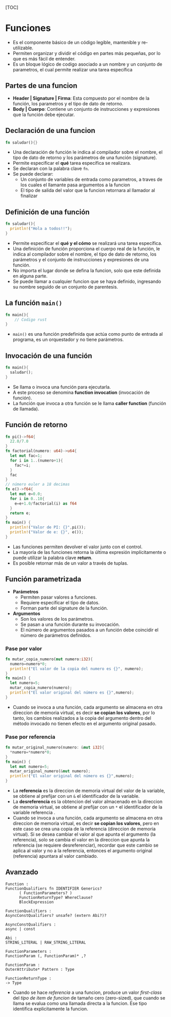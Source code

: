 [TOC]
# Funciones
- Es el componente básico de un código legible, mantenible y re-utilizable.
- Permiten organizar y dividir el código en partes más pequeñas, por lo que es más fácil de entender.
- Es un bloque lógico de codigo asociado a un nombre y un conjunto de parametros, el cual permite realizar una tarea específica
## Partes de una funcion
- **Header | Signature | Firma**: Esta compuesto por el nombre de la función, los parametros y el tipo de dato de retorno.
- **Body | Cuerpo**: Contiene un conjunto de instrucciones y expresiones que la función debe ejecutar.
## Declaración de una funcion
``` rust
fn saludar(){}
```
- Una declaración de función le indica al compilador sobre el nombre, el tipo de dato de retorno y los parámetros de una función (signature). 
- Permite especificar el **qué** tarea específica se realizara.
- Se declaran con la palabra clave `fn`. 
- Se puede declarar:
  - Un conjunto de variables de entrada como parametros, a traves de los cuales el llamante pasa argumentos a la funcion
  - El tipo de salida del valor que la funcion retornara al llamador al finalizar
## Definición de una función
``` rust
fn saludar(){
  println!("Hola a todos!!");
}
```
- Permite especificar el **qué y el cómo** se realizará una tarea específica.
- Una definición de función proporciona el cuerpo real de la función, le indica al compilador sobre el nombre, el tipo de dato de retorno, los parámetros y el conjunto de instrucciones y expresiones de una función.
- No importa el lugar donde se defina la funcion, solo que este definida en alguna parte.
- Se puede llamar a cualquier funcion que se haya definido, ingresando su nombre seguido de un conjunto de parentesis.
## La función `main()`
``` rust
fn main(){
    // Codigo rust
}
```
- `main()` es una función predefinida que actúa como punto de entrada al programa, es un orquestador y no tiene parámetros.
## Invocación de una función
``` rust
fn main(){
  saludar();
}
```
- Se llama o invoca una función para ejecutarla.
- A este proceso se denomina **function invocation** (invocación de función).
- La función que invoca a otra función se le llama **caller function** (función de llamada).
## Función de retorno
``` rust
fn pi()->f64{
  22.0/7.0
}
fn factorial(numero: u64)->u64{
  let mut fac=1;
  for i in 1..(numero+1){
    fac*=i;
  }
  fac
}
// número euler a 18 decimas
fn e()->f64{
  let mut e=0.0;
  for i in 0..18{
    e=e+1.0/factorial(i) as f64
  }
  return e;
}
fn main() {
  println!("Valor de PI: {}",pi());
  println!("Valor de e: {}", e());
}
```
- Las funciones permiten devolver el valor junto con el control.
- La mayoría de las funciones retorna la última expresión implícitamente o puede utilizar la palabra clave **return**.
- Es posible retornar más de un valor a través de tuplas.
## Función parametrizada
- **Parámetros**
  - Permiten pasar valores a funciones.
  - Requiere especificar el tipo de datos.
  - Forman parte del signature de la función.
- **Argumentos**
  - Son los valores de los parámetros.
  - Se pasan a una función durante su invocación.
  - El número de argumentos pasados a un función debe coincidir el número de parámetros definidos.
### Pase por valor
``` rust
fn mutar_copia_numero(mut numero:i32){
  numero=numero*0;
  println!("El valor de la copia del numero es {}", numero);
}
fn main() {
  let numero=5;
  mutar_copia_numero(numero);
  println!("El valor original del número es {}",numero);
}
```
- Cuando se invoca a una función, cada argumento se almacena en otra direccion de memoria virtual, es decir **se copian los valores**, por lo tanto, los cambios realizados a la copia del argumento dentro del método invocado no tienen efecto en el argumento original pasado.
### Pase por referencia
``` rust
fn mutar_original_numero(numero: &mut i32){
  *numero=*numero*0;
}
fn main() {
  let mut numero=5;
  mutar_original_numero(&mut numero);
  println!("El valor original del número es {}",numero);
}
```
- La **referencia** es la direccion de memoria virtual del valor de la variable, se obtiene al prefijar con un `&` el identificador de la variable.
- La **desreferencia** es la obtencion del valor almacenado en la direccion de memoria virtual, se obtiene al prefijar con un `*` el identificador de la variable referencia .
- Cuando se invoca a una función, cada argumento se almacena en otra direccion de memoria virtual, es decir **se copian los valores**, pero en este caso se crea una copia de la referencia (direccion de memoria virtual). Si se desea cambiar el valor al que apunta el argumento (la referencia), solo se cambia el valor en la direccion que apunta la referencia (se requiere desreferenciar), recordar que este cambio se aplica al valor y no a la referencia, entonces el argumento original (referencia) apuntara al valor cambiado.
## Avanzado
``` 
Function :
FunctionQualifiers fn IDENTIFIER Generics?
      ( FunctionParameters? )
      FunctionReturnType? WhereClause?
      BlockExpression

FunctionQualifiers :
AsyncConstQualifiers? unsafe? (extern Abi?)?

AsyncConstQualifiers :
async | const

Abi :
STRING_LITERAL | RAW_STRING_LITERAL

FunctionParameters :
FunctionParam (, FunctionParam)* ,?

FunctionParam :
OuterAttribute* Pattern : Type

FunctionReturnType :
-> Type
```
- Cuando se hace *referencia* a una funcion, produce un valor *first-class* del *tipo de item de funcion* de tamaño cero (zero-sized), que cuando se llama se evalua como una llamada directa a la funcion. Ese tipo identifica explicitamente la funcion.